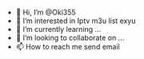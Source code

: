 - 👋 Hi, I’m @Oki355
- 👀 I’m interested in Iptv m3u list exyu
- 🌱 I’m currently learning ...
- 💞️ I’m looking to collaborate on ...
- 📫 How to reach me send email

<!---
Oki355/Oki355 is a ✨ special ✨ repository because its `README.md` (this file) appears on your GitHub profile.
You can click the Preview link to take a look at your changes.
--->
